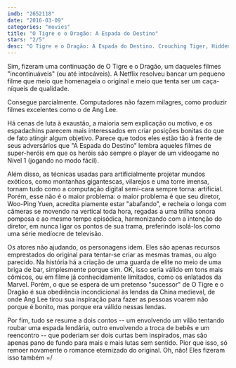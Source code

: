```yaml
---
imdb: "2652118"
date: "2016-03-09"
categories: "movies"
title: "O Tigre e o Dragão: A Espada do Destino"
stars: "2/5"
desc: "O Tigre e o Dragão: A Espada do Destino. Crouching Tiger, Hidden Dragon: Sword of Destiny (China, 2016). Dirigido por Woo-Ping Yuen. Escrito por John Fusco, Wang Du Lu. Com Donnie Yen, Michelle Yeoh, Harry Shum Jr., Natasha Liu Bordizzo, Jason Scott Lee, Eugenia Yuan, Roger Yuan, Juju Chan, Chris Pang."
---
```

Sim, fizeram uma continuação de O Tigre e o Dragão, um daqueles filmes "incontinuáveis" (ou até intocáveis). A Netflix resolveu bancar um pequeno filme que meio que homenageia o original e meio que tenta ser um caça-níqueis de qualidade.

Consegue parcialmente. Computadores não fazem milagres, como produzir filmes excelentes como o de Ang Lee.

Há cenas de luta à exaustão, a maioria sem explicação ou motivo, e os espadachins parecem mais interessados em criar posições bonitas do que de fato atingir algum objetivo. Parece que todos eles estão tão à frente de seus adversários que "A Espada do Destino" lembra aqueles filmes de super-heróis em que os heróis são sempre o player de um vídeogame no Nível 1 (jogando no modo fácil).

Além disso, as técnicas usadas para artificialmente projetar mundos exóticos, como montanhas gigantescas, vilarejos e uma torre imensa, tornam tudo como a computação digital semi-cara sempre torna: artificial. Porém, esse não é o maior problema: o maior problema é que seu diretor, Woo-Ping Yuen, acredita piamente estar "abafando", e recheia o longa com câmeras se movendo na vertical toda hora, regadas a uma trilha sonora pomposa e ao mesmo tempo episódica, harmonizando com a intenção do diretor, em nunca ligar os pontos de sua trama, preferindo isolá-los como uma série medíocre de televisão.

Os atores não ajudando, os personagens idem. Eles são apenas recursos emprestados do original para tentar-se criar as mesmas tramas, ou algo parecido. Na história há a criação de uma guarda de elite no meio de uma briga de bar, simplesmente porque sim. OK, isso seria válido em tons mais cômicos, ou em filme já conhecidamente limitados, como os enlatados da Marvel. Porém, o que se espera de um pretenso "sucessor" de O Tigre e o Dragão é sua obediência incondicional às lendas da China medieval, de onde Ang Lee tirou sua inspiração para fazer as pessoas voarem não porque é bonito, mas porque era válido nessas lendas.

Por fim, tudo se resume a dois contos -- um envolvendo um vilão tentando roubar uma espada lendária, outro envolvendo a troca de bebês e um reencontro -- que poderiam ser dois curtas bem inspirados, mas são apenas pano de fundo para mais e mais lutas sem sentido. Pior que isso, só remoer novamente o romance eternizado do original. Oh, não! Eles fizeram isso também =/
